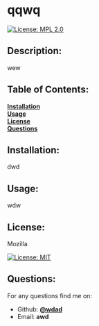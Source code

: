 # qqwq

[![License: MPL 2.0](https://img.shields.io/badge/License-MPL_2.0-brightgreen.svg)](https://opensource.org/licenses/MPL-2.0)

## Description:
wew<br>


## Table of Contents:

**[Installation](#Installation)**<br>
**[Usage](#Usage)**<br>
**[License](#Description)**<br>
**[Questions](#Questions)**<br>
  

  
## Installation:
dwd<br>

## Usage:
wdw<br>

## License:
Mozilla<br>

[![License: MIT](https://img.shields.io/badge/License-MIT-yellow.svg)](https://opensource.org/licenses/MIT)

## Questions:

For any questions find me on:
- Github: [**@wdad**](https://github.com/wdad)<br>
- Email: **awd**<br>
    